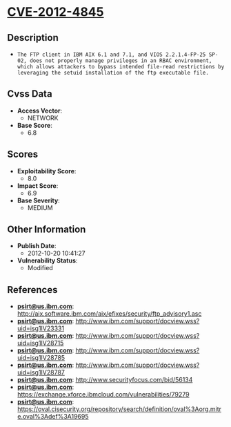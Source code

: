 
# [CVE-2012-4845](https://cve.mitre.org/cgi-bin/cvename.cgi?name=CVE-2012-4845)

## Description

- `The FTP client in IBM AIX 6.1 and 7.1, and VIOS 2.2.1.4-FP-25 SP-02, does not properly manage privileges in an RBAC environment, which allows attackers to bypass intended file-read restrictions by leveraging the setuid installation of the ftp executable file.`

## Cvss Data

- **Access Vector**:
  - NETWORK
- **Base Score**:
  - 6.8

## Scores

- **Exploitability Score**:
  - 8.0
- **Impact Score**:
  - 6.9
- **Base Severity**:
  - MEDIUM

## Other Information

- **Publish Date**:
  - 2012-10-20 10:41:27
- **Vulnerability Status**:
  - Modified

## References

- **psirt@us.ibm.com**: http://aix.software.ibm.com/aix/efixes/security/ftp_advisory1.asc
- **psirt@us.ibm.com**: http://www.ibm.com/support/docview.wss?uid=isg1IV23331
- **psirt@us.ibm.com**: http://www.ibm.com/support/docview.wss?uid=isg1IV28715
- **psirt@us.ibm.com**: http://www.ibm.com/support/docview.wss?uid=isg1IV28785
- **psirt@us.ibm.com**: http://www.ibm.com/support/docview.wss?uid=isg1IV28787
- **psirt@us.ibm.com**: http://www.securityfocus.com/bid/56134
- **psirt@us.ibm.com**: https://exchange.xforce.ibmcloud.com/vulnerabilities/79279
- **psirt@us.ibm.com**: https://oval.cisecurity.org/repository/search/definition/oval%3Aorg.mitre.oval%3Adef%3A19695
